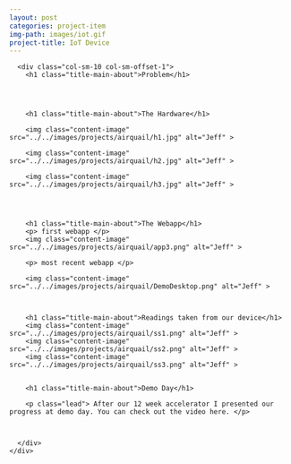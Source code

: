 ```yaml
---
layout: post
categories: project-item
img-path: images/iot.gif
project-title: IoT Device
---
```


<div class="container-fluid">
  <div class="description"> 
    <div class="row text-left">

      <div class="col-sm-10 col-sm-offset-1">
        <h1 class="title-main-about">Problem</h1>


        

        <h1 class="title-main-about">The Hardware</h1>

        <img class="content-image"  src="../../images/projects/airquail/h1.jpg" alt="Jeff" >

        <img class="content-image"  src="../../images/projects/airquail/h2.jpg" alt="Jeff" >

        <img class="content-image"  src="../../images/projects/airquail/h3.jpg" alt="Jeff" >

        

        
        <h1 class="title-main-about">The Webapp</h1>
        <p> first webapp </p>
        <img class="content-image"  src="../../images/projects/airquail/app3.png" alt="Jeff" >

        <p> most recent webapp </p>

        <img class="content-image"  src="../../images/projects/airquail/DemoDesktop.png" alt="Jeff" >

        

        <h1 class="title-main-about">Readings taken from our device</h1>
        <img class="content-image"  src="../../images/projects/airquail/ss1.png" alt="Jeff" >
        <img class="content-image"  src="../../images/projects/airquail/ss2.png" alt="Jeff" >
        <img class="content-image"  src="../../images/projects/airquail/ss3.png" alt="Jeff" >
        

        <h1 class="title-main-about">Demo Day</h1>

        <p class="lead"> After our 12 week accelerator I presented our progress at demo day. You can check out the video here. </p>



      </div>
    </div>
  </div>
</div>